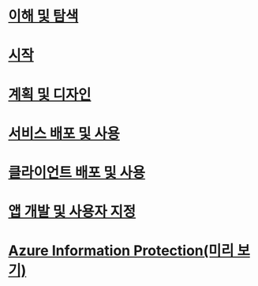 # [이해 및 탐색](/information-protection/understand-explore/what-is-azure-information-protection)
# [시작](/information-protection/get-started/requirements-azure-rms)
# [계획 및 디자인](/information-protection/plan-design/deployment-roadmap)
# [서비스 배포 및 사용](/information-protection/deploy-use/activate-service)
# [클라이언트 배포 및 사용](/information-protection/rms-client/use-client)
# [앱 개발 및 사용자 지정](/information-protection/develop/developers-guide)
# [Azure Information Protection(미리 보기)](/information-protection/understand-explore/what-is-azure-information-protection)


<!--HONumber=Jan17_HO4-->


